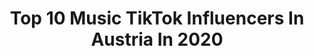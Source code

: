 ---
title: Top 10 Music TikTok Influencers In Austria In 2020
description: >-
  Find top music TikTok influencers in Austria in 2020. Most popular hashtags: #foryou #music #fyp #austria.
platform: TikTok
hits: 56
text_top: Analyze the most popular TikTok profiles on inBeat.
text_bottom: Our search engine has 56 TikTok influencers like this in Austria for you to contact.
profiles:
  - username: "georgandmusic"
    fullname: >-
      Georg
    bio: >-
      Guitarist & producer from🇦🇹 Doing musician's stuff 🎤🎶 Happy Halloween🎃👇
    location: "Austria"
    followers: 3704
    engagement: 1074
    commentsToLikes: 0.096882
    id: ckbr6qko6m4kd0j23adibpx58
    verified: false
    hashtags: "#beat, #country, #music, #fyp"
  - username: "shehulksabrina"
    fullname: >-
      Shehulk Sabrina
    bio: >-
      Lasse dich inspirieren und sei inspirierend. Lebe mit Leidenschaft, lebe musical.ly
    location: "Austria"
    followers: 13900
    engagement: 1104
    commentsToLikes: 0.022163
    id: ckbwi8n5q33xt0j23vi21fgx9
    verified: false
    hashtags: "#mtb, #vienna, #ridebrand, #ride"
  - username: "_vladiator_"
    fullname: >-
      Vladiator
    bio: >-
      🎥Video Editor 🎧Music Producer ⚽️Goalie Follow me on YT & IG
    location: "Austria"
    followers: 15000
    engagement: 519
    commentsToLikes: 0.059823
    id: ck9nb9gy1av4x0j786h247pzm
    verified: false
    hashtags: "#fyp, #foryou, #soccer, #comedy"
  - username: "mikevallas"
    fullname: >-
      Mike Vallas
    bio: >-
      ⚠️ CEO von Teil 2 ⚠️ 📩 vallas.music@gmail.com
    location: "Austria"
    followers: 1300000
    engagement: 1199
    commentsToLikes: 0.005474
    id: ck9kdgvyyu8000j78ogk9attr
    verified: true
    hashtags: "#foryou, #omggg, #langeweile, #viral"
  - username: "greenice.rocks"
    fullname: >-
      Greenice
    bio: >-
      Make People Happy 💚 Austrian Musician 🎶
    location: "Austria"
    followers: 10800
    engagement: 848
    commentsToLikes: 0.011787
    id: ckd0ix3k0f5gy0j237xas9eat
    verified: false
    hashtags: "#foryou, #dj, #fyp, #austria"
  - username: "sujishin"
    fullname: >-
      Suji 
    bio: >-
      Be inspired and be inspiring. Live with passion, and live musical.ly
    location: "Austria"
    followers: 5112
    engagement: 551
    commentsToLikes: 0.013556
    id: ck9gl3kg4mea80j78oag8qfwx
    verified: false
    hashtags: "#justanact, #foryou, #foryoupage, #tik"
  - username: "miranhusseini"
    fullname: >-
      Miran7
    bio: >-
      Österreich Instagram: 1mir7 Snapchat :Miran.husseini
    location: "Austria"
    followers: 3094
    engagement: 1103
    commentsToLikes: 0.105547
    id: ckb9i4npt87m20j23ucq9v33g
    verified: false
    hashtags: "#innsbruck, #kurd, #schweiz, #rojava"
  - username: "blasisker98"
    fullname: >-
      blasisker98
    bio: >-
      𝗠𝗮𝗿𝗰𝗼 𝗕𝗹𝗮𝘀𝗶𝘀𝗸𝗲𝗿 ♕ Austria/Osttirol ♕ 21 y.o. Schreib mir auf Insta
    location: "Austria"
    followers: 69300
    engagement: 1107
    commentsToLikes: 0.087583
    id: ckbf0pkrjmje90j23cxqvkatu
    verified: false
    hashtags: "#test, #stop, #music, #animals"
  - username: "checheiam"
    fullname: >-
      Checheiam 
    bio: >-
      Dominican🇩🇴/🇦🇹 @checheiam 🙏🏽❤️
    location: "Austria"
    followers: 9489
    engagement: 601
    commentsToLikes: 0.060462
    id: ckb9fn6lv42ox0j23cber69c9
    verified: false
    hashtags: "#innsbruck, #tiktok, #beats, #austria"
  - username: "christinaroosaa"
    fullname: >-
      ChristinaRosa
    bio: >-
      Snapchat: christinaroosa | Instagram: christinaroosa
    location: "Austria"
    followers: 2315
    engagement: 753
    commentsToLikes: 0.088138
    id: cka84rl5yv3sv0i78ar7a28ju
    verified: false
    hashtags: "#austria, #trend, #cute, #foryoupage"
---